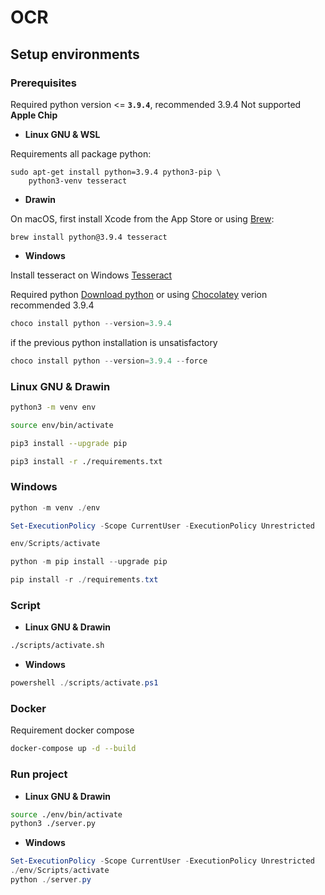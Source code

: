 # __OCR__

## __Setup environments__

### __Prerequisites__

Required python version <= __`3.9.4`__, recommended 3.9.4
Not supported __Apple Chip__

- __Linux GNU & WSL__

Requirements all package python:

```shell
sudo apt-get install python=3.9.4 python3-pip \
    python3-venv tesseract
```

- __Drawin__

On macOS, first install Xcode from the App Store or using [Brew](https://brew.sh/):

```shell
brew install python@3.9.4 tesseract
```

- __Windows__

Install tesseract on Windows [Tesseract](https://tesseract-ocr.github.io/tessdoc/Installation.html#windows)

Required python [Download python](https://www.python.org/downloads/) or using [Chocolatey](https://chocolatey.org/install) verion recommended 3.9.4 

```powershell
choco install python --version=3.9.4
```

if the previous python installation is unsatisfactory

```powershell
choco install python --version=3.9.4 --force
```

### __Linux GNU & Drawin__

```bash
python3 -m venv env

source env/bin/activate

pip3 install --upgrade pip

pip3 install -r ./requirements.txt
```

### __Windows__

```powershell
python -m venv ./env

Set-ExecutionPolicy -Scope CurrentUser -ExecutionPolicy Unrestricted

env/Scripts/activate

python -m pip install --upgrade pip

pip install -r ./requirements.txt
```

### __Script__

- __Linux GNU & Drawin__ 

```bash
./scripts/activate.sh
```

- __Windows__

```powershell
powershell ./scripts/activate.ps1
```

### __Docker__

Requirement docker compose

```bash
docker-compose up -d --build
```

### __Run project__

- __Linux GNU & Drawin__ 

```bash
source ./env/bin/activate
python3 ./server.py
```

- __Windows__

```powershell
Set-ExecutionPolicy -Scope CurrentUser -ExecutionPolicy Unrestricted
./env/Scripts/activate 
python ./server.py
```